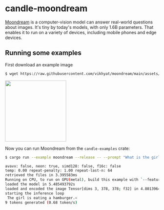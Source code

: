 # candle-moondream

[Moondream](https://github.com/vikhyat/moondream) is a computer-vision model can answer real-world questions about images. It's tiny by today's models, with only 1.6B parameters. That enables it to run on a variety of devices, including mobile phones and edge devices.

## Running some examples
First download an example image
```bash
$ wget https://raw.githubusercontent.com/vikhyat/moondream/main/assets/demo-1.jpg
```

<img src="https://raw.githubusercontent.com/vikhyat/moondream/main/assets/demo-1.jpg" width="200">

Now you can run Moondream from the `candle-examples` crate:
```bash
$ cargo run --example moondream --release -- --prompt "What is the girl eating?" --image "./demo-1.jpg"

avavx: false, neon: true, simd128: false, f16c: false
temp: 0.00 repeat-penalty: 1.00 repeat-last-n: 64
retrieved the files in 3.395583ms
Running on CPU, to run on GPU(metal), build this example with `--features metal`
loaded the model in 5.485493792s
loaded and encoded the image Tensor[dims 3, 378, 378; f32] in 4.801396417s
starting the inference loop
 The girl is eating a hamburger.<
9 tokens generated (0.68 token/s)
```